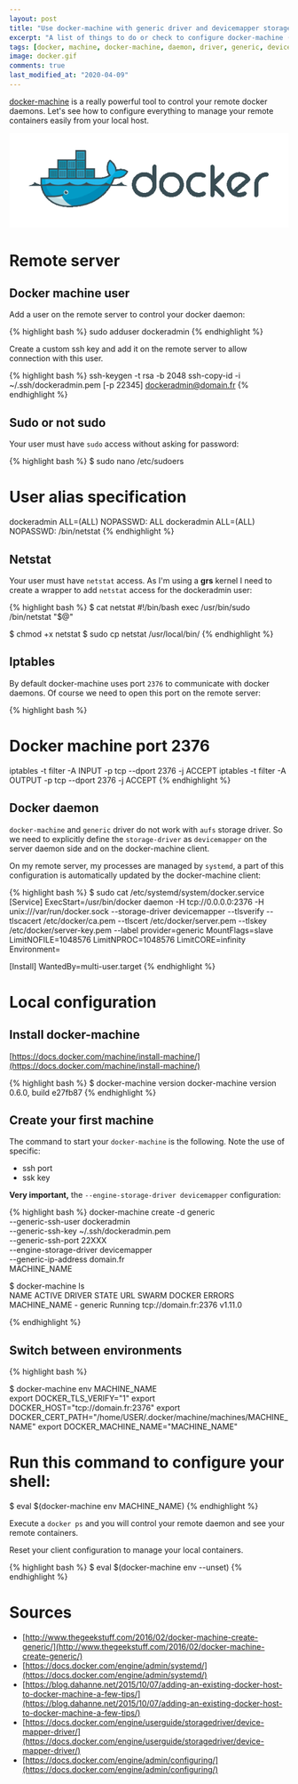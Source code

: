 ```yaml
---
layout: post
title: "Use docker-machine with generic driver and devicemapper storage driver"
excerpt: "A list of things to do or check to configure docker-machine (generic driver, devicemapper storage-driver) to control remote docker daemons."
tags: [docker, machine, docker-machine, daemon, driver, generic, devicemapper, container]
image: docker.gif
comments: true
last_modified_at: "2020-04-09"
---
```


[docker-machine](https://docs.docker.com/machine/) is a really powerful tool to control your remote docker daemons.
Let's see how to configure everything to manage your remote containers easily from your local host.

![Docker](/images/posts/docker.gif)

# Remote server

## Docker machine user

Add a user on the remote server to control your docker daemon:

{% highlight bash %}
sudo adduser dockeradmin
{% endhighlight %}

Create a custom ssh key and add it on the remote server
to allow connection with this user.

{% highlight bash %}
ssh-keygen -t rsa -b 2048
ssh-copy-id -i ~/.ssh/dockeradmin.pem [-p 22345] dockeradmin@domain.fr
{% endhighlight %}

## Sudo or not sudo

Your user must have `sudo` access without asking for password:

{% highlight bash %}
$ sudo nano /etc/sudoers

# User alias specification
dockeradmin      ALL=(ALL) NOPASSWD: ALL
dockeradmin      ALL=(ALL) NOPASSWD: /bin/netstat
{% endhighlight %}

## Netstat

Your user must have `netstat` access.
As I'm using a **grs** kernel I need to create a wrapper to add `netstat` access
for the dockeradmin user:

{% highlight bash %}
$ cat netstat 
#!/bin/bash
exec /usr/bin/sudo /bin/netstat "$@"

$ chmod +x netstat
$ sudo cp netstat /usr/local/bin/
{% endhighlight %}


## Iptables

By default docker-machine uses port `2376` to communicate with docker daemons.
Of course we need to open this port on the remote server:

{% highlight bash %}
# Docker machine port 2376
iptables -t filter -A INPUT -p tcp --dport 2376 -j ACCEPT
iptables -t filter -A OUTPUT -p tcp --dport 2376 -j ACCEPT
{% endhighlight %}

## Docker daemon

`docker-machine` and `generic` driver do not work with `aufs` storage driver.
So we need to explicitly define the `storage-driver` as `devicemapper`
on the server daemon side and on the docker-machine client.

On my remote server, my processes are managed by `systemd`,
a part of this configuration is automatically updated by the docker-machine client:

{% highlight bash %}
$ sudo cat /etc/systemd/system/docker.service
[Service]
ExecStart=/usr/bin/docker daemon -H tcp://0.0.0.0:2376 -H unix:///var/run/docker.sock --storage-driver devicemapper --tlsverify --tlscacert /etc/docker/ca.pem --tlscert /etc/docker/server.pem --tlskey /etc/docker/server-key.pem --label provider=generic 
MountFlags=slave
LimitNOFILE=1048576
LimitNPROC=1048576
LimitCORE=infinity
Environment=

[Install]
WantedBy=multi-user.target
{% endhighlight %}

# Local configuration

## Install docker-machine

[https://docs.docker.com/machine/install-machine/](https://docs.docker.com/machine/install-machine/)

{% highlight bash %}
$ docker-machine version
docker-machine version 0.6.0, build e27fb87
{% endhighlight %}

## Create your first machine

The command to start your `docker-machine` is the following. Note the use of specific:

* ssh port
* ssk key

**Very important,** the `--engine-storage-driver devicemapper` configuration:

{% highlight bash %}
docker-machine create -d generic \
--generic-ssh-user dockeradmin \
--generic-ssh-key ~/.ssh/dockeradmin.pem \
--generic-ssh-port 22XXX \
--engine-storage-driver devicemapper \
--generic-ip-address domain.fr \
MACHINE_NAME

$ docker-machine ls  
NAME           ACTIVE   DRIVER    STATE     URL                          SWARM   DOCKER    ERRORS
MACHINE_NAME   -        generic   Running   tcp://domain.fr:2376           v1.11.0   


{% endhighlight %}

## Switch between environments

{% highlight bash %}

$ docker-machine env MACHINE_NAME        
export DOCKER_TLS_VERIFY="1"
export DOCKER_HOST="tcp://domain.fr:2376"
export DOCKER_CERT_PATH="/home/USER/.docker/machine/machines/MACHINE_NAME"
export DOCKER_MACHINE_NAME="MACHINE_NAME"

# Run this command to configure your shell: 
$ eval $(docker-machine env MACHINE_NAME)
{% endhighlight %}

Execute a `docker ps` and you will control your remote daemon and see your remote containers.

Reset your client configuration to manage your local containers.

{% highlight bash %}
$ eval $(docker-machine env --unset)
{% endhighlight %}

# Sources

* [http://www.thegeekstuff.com/2016/02/docker-machine-create-generic/](http://www.thegeekstuff.com/2016/02/docker-machine-create-generic/)
* [https://docs.docker.com/engine/admin/systemd/](https://docs.docker.com/engine/admin/systemd/)
* [https://blog.dahanne.net/2015/10/07/adding-an-existing-docker-host-to-docker-machine-a-few-tips/](https://blog.dahanne.net/2015/10/07/adding-an-existing-docker-host-to-docker-machine-a-few-tips/)
* [https://docs.docker.com/engine/userguide/storagedriver/device-mapper-driver/](https://docs.docker.com/engine/userguide/storagedriver/device-mapper-driver/)
* [https://docs.docker.com/engine/admin/configuring/](https://docs.docker.com/engine/admin/configuring/)

